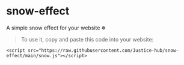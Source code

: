 # snow-effect
A simple snow effect for your website ❄

> To use it, copy and paste this code into your website:

```
<script src="https://raw.githubusercontent.com/Justice-hub/snow-effect/main/snow.js"></script>
```
